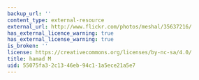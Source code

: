 ```yaml
---
backup_url: ''
content_type: external-resource
external_url: http://www.flickr.com/photos/meshal/35637216/
has_external_licence_warning: true
has_external_license_warning: true
is_broken: ''
license: https://creativecommons.org/licenses/by-nc-sa/4.0/
title: hamad M
uid: 55075fa3-2c13-46eb-94c1-1a5ece21a5e7
---
```

